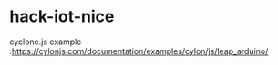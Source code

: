 # hack-iot-nice

cyclone.js example :https://cylonjs.com/documentation/examples/cylon/js/leap_arduino/
